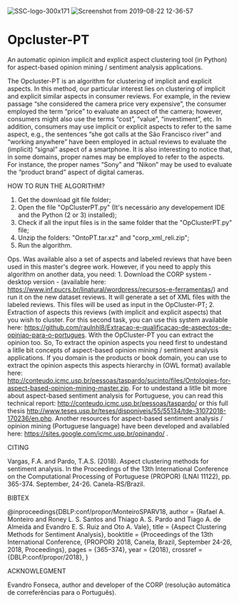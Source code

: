 ![SSC-logo-300x171](https://user-images.githubusercontent.com/19657817/63529693-77e6b100-c4db-11e9-9385-7d9b109427a2.png) ![Screenshot from 2019-08-22 12-36-57](https://user-images.githubusercontent.com/19657817/63529275-ccd5f780-c4da-11e9-9d2c-dce592d855e7.png) 

# Opcluster-PT
 An automatic opinion implicit and explicit aspect clustering tool (in Python) for aspect-based opinion mining / sentiment analysis applications. 

The Opcluster-PT is an algorithm for clustering of implicit and explicit aspects. In this method, our particular interest lies on clustering of implicit and explicit similar aspects in consumer reviews. For example, in the review passage “she considered the camera price very expensive”, the consumer employed the term “price” to evaluate an aspect of the camera; however, consumers might also use the terms “cost”, “value”, “investiment”, etc. In addition, consumers may use implicit or explicit aspects to refer to the same aspect, e.g., the sentences “she got calls at the São Francisco river” and “working anywhere” have been employed in actual reviews to evaluate the (implicit) “signal” aspect of a smartphone. It is also interesting to notice that, in some domains, proper names may be employed to refer to the aspects. For instance, the proper names “Sony” and “Nikon” may be used to evaluate the “product brand” aspect of digital cameras.

HOW TO RUN THE ALGORITHM?

1. Get the download git file folder;
2. Open the file "OpClusterPT.py" (It's necessário any developement IDE and the Python (2 or 3)  installed);
3. Check if all the input files is in the same folder that the "OpClusterPT.py" file;
4. Unzip the folders: "OntoPT.tar.xz" and "corp_xml_reli.zip";
4. Run the algorithm.

Ops. Was available also a set of aspects and labeled reviews that have been used in this master's degree work. However, if you need to apply this algorithm on another data, you need: 1. Download the CORP system - desktop version - (available here: https://www.inf.pucrs.br/linatural/wordpress/recursos-e-ferramentas/) and run it on the new dataset reviews. It will generate a set of XML files with the labeled reviews. This files will be used as input in the OpCluster-PT; 2. Extraction of aspects this reviews (with implicit and explicit aspects) that you wish to cluster. For this second task, you can use this system available here: https://github.com/raulnhl8/Extracao-e-qualificacao-de-aspectos-de-opiniao-para-o-portugues. With the OpCluster-PT you can extract the opinion too. So, To extract the opinion aspects you need first to undestand a litlle bit concepts of aspect-based opinion mining / sentiment analysis applications. If you domain is the products or book domain, you can use to extract the opinion aspects this aspects hierarchy in (OWL format) available here: http://conteudo.icmc.usp.br/pessoas/taspardo/sucinto/files/Ontologies-for-aspect-based-opinion-mining-master.zip. For to undestand a litlle bit more about aspect-based sentiment analysis for Portuguese, you can read this technical report: http://conteudo.icmc.usp.br/pessoas/taspardo/ or this full thesis http://www.teses.usp.br/teses/disponiveis/55/55134/tde-31072018-170236/en.php. Another resources for aspect-based sentiment analysis / opinion mining (Portuguese language) have been developed and availabled here: https://sites.google.com/icmc.usp.br/opinando/ .

CITING

Vargas, F.A. and Pardo, T.A.S. (2018). Aspect clustering methods for sentiment analysis. In the Proceedings of the 13th International Conference on the Computational Processing of Portuguese (PROPOR) (LNAI 11122), pp. 365-374. September, 24-26. Canela-RS/Brazil. 

BIBTEX

@inproceedings{DBLP:conf/propor/MonteiroSPARV18,
  author    = {Rafael A. Monteiro and
               Roney L. S. Santos and
               Thiago A. S. Pardo and
               Tiago A. de Almeida and
               Evandro E. S. Ruiz and
               Oto A. Vale},
  title     = {Aspect Clustering Methods for Sentiment Analysis},
  booktitle = {Proceedings of the 13th International Conference, {PROPOR} 2018, Canela, Brazil, September 24-26, 2018,
               Proceedings},
  pages     = {365–374},
  year      = {2018},
  crossref  = {DBLP:conf/propor/2018},
}


ACKNOWLEGMENT

Evandro Fonseca, author and developer of the CORP (resolução automática de correferências para o Português).




